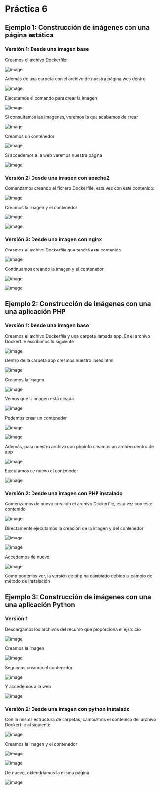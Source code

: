 # Práctica 6
## Ejemplo 1: Construcción de imágenes con una página estática
### Versión 1: Desde una imagen base
Creamos el archivo Dockerfile:

![image](https://github.com/user-attachments/assets/153e55bf-480c-4175-89da-3b04958657ff)

Además de una carpeta con el archivo de nuestra página web dentro

![image](https://github.com/user-attachments/assets/3750761b-13d5-4cd1-8343-405751f4be91)

Ejecutamos el comando para crear la imagen

![image](https://github.com/user-attachments/assets/1768e09b-6b22-4b1a-82fb-6433e15c73b1)

Si consultamos las imagenes, veremos la que acabamos de crear

![image](https://github.com/user-attachments/assets/fb090312-dd44-484a-9ba8-c139d1e39e83)

Creamos un contenedor

![image](https://github.com/user-attachments/assets/ddb1f0be-793c-4314-8d4f-f67bc1cf612a)

Si accedemos a la web veremos nuestra página

![image](https://github.com/user-attachments/assets/3fa2a142-0d01-4cd7-b453-aa14f450be29)


### Versión 2: Desde una imagen con apache2
Comenzamos creando el fichero Dockerfile, esta vez con este contenido:

![image](https://github.com/user-attachments/assets/b56b4b78-dea5-47fa-a4ca-4d44b4e8d332)

Creamos la imagen y el contenedor

![image](https://github.com/user-attachments/assets/fca120dd-52df-42ff-b1c0-50962cc8afc7)

![image](https://github.com/user-attachments/assets/7ba2ad86-608b-4467-935f-23677c7cc959)

### Versión 3: Desde una imagen con nginx
Creamos el archivo Dockerfile que tendrá este contenido

![image](https://github.com/user-attachments/assets/aa4f82bc-177e-4fe6-8161-3403c5d97d7d)

Continuamos creando la imagen y el contenedor

![image](https://github.com/user-attachments/assets/57aef005-d4c7-4804-8160-02019ba90597)

![image](https://github.com/user-attachments/assets/274e0d4d-86f6-46a9-87af-76aa31d1e5eb)


## Ejemplo 2: Construcción de imágenes con una una aplicación PHP
### Versión 1: Desde una imagen base
Creamos el archivo Dockerfile y una carpeta llamada app. En el archivo Dockerfile escribimos lo siguiente

![image](https://github.com/user-attachments/assets/64cb324c-877b-4069-bd94-4a36d2265791)

Dentro de la carpeta app creamos nuestro index.html

![image](https://github.com/user-attachments/assets/837b4d18-4519-4e33-a438-2f142ad2ccc4)

Creamos la imagen

![image](https://github.com/user-attachments/assets/457018ac-68be-456f-8bc5-75d9829d7353)

Vemos que la imagen está creada

![image](https://github.com/user-attachments/assets/99b73ee8-6aeb-4679-b52e-0a4be1f90a26)

Podemos crear un contenedor

![image](https://github.com/user-attachments/assets/6efd0e41-22c5-4185-a8da-dc70d5b6b77a)

![image](https://github.com/user-attachments/assets/a46cd4da-b3ea-499e-9f49-f75c66a28243)

Además, para nuestro archivo con phpinfo creamos un archivo dentro de app

![image](https://github.com/user-attachments/assets/10f04536-1642-49a2-91e4-e194d232bb82)

Ejecutamos de nuevo el contenedor 

![image](https://github.com/user-attachments/assets/7596cd25-77a8-4afa-99f6-ef8bdc3726b3)


### Versión 2: Desde una imagen con PHP instalado
Comenzamos de nuevo creando el archivo Dockerfile, esta vez con este contenido

![image](https://github.com/user-attachments/assets/2a990b14-3577-40c4-ad64-485e031070a9)

Directamente ejecutamos la creación de la imagen y del contenedor

![image](https://github.com/user-attachments/assets/2d22eb41-2923-4312-b86d-aae2f1098415)

![image](https://github.com/user-attachments/assets/3579c9f3-858d-4d94-92ea-7a6037ca63a5)

Accedemos de nuevo

![image](https://github.com/user-attachments/assets/141bf4db-489a-45c2-8d51-6585c80ce3a3)

Como podemos ver, la versión de php ha cambiado debido al cambio de método de instalación


## Ejemplo 3: Construcción de imágenes con una una aplicación Python
### Versión 1
Descargamos los archivos del recurso que proporciona el ejercicio

![image](https://github.com/user-attachments/assets/52716a3d-9481-4e66-97d3-12dadc88273b)

Creamos la imagen

![image](https://github.com/user-attachments/assets/92a368f3-6fad-4141-b180-c6448799ddc2)

Seguimos creando el contenedor

![image](https://github.com/user-attachments/assets/a78b16d2-de70-44fb-a1fc-28868a0a7db6)

Y accedemos a la web

![image](https://github.com/user-attachments/assets/8f429410-df03-4455-a9d4-968b8f86a769)


### Versión 2: Desde una imagen con python instalado
Con la misma estructura de carpetas, cambiamos el contenido del archivo Dockerfile al siguiente

![image](https://github.com/user-attachments/assets/f0f91d42-ba32-4232-bae3-e867fb36ab9b)

Creamos la imagen y el contenedor

![image](https://github.com/user-attachments/assets/a768ffc4-ddd2-4f17-a15d-2542ee1fb165)

![image](https://github.com/user-attachments/assets/128ba33d-8055-41bd-96b8-9c07c2656c13)

De nuevo, obtendríamos la misma página

![image](https://github.com/user-attachments/assets/8aa56b7a-bdf6-41fc-a29a-2f378212418d)




